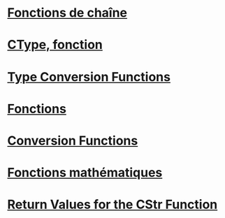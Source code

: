 # [Fonctions de chaîne](string-functions.md)
# [CType, fonction](ctype-function.md)
# [Type Conversion Functions](type-conversion-functions.md)
# [Fonctions](index.md)
# [Conversion Functions](conversion-functions.md)
# [Fonctions mathématiques](math-functions.md)
# [Return Values for the CStr Function](return-values-for-the-cstr-function.md)
